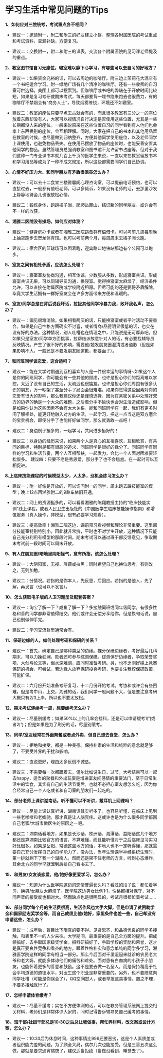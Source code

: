 # 学习生活中常见问题的Tips

**1、如何应对三院统考，考试重点各不相同？**

+ 建议一：邀请附一，附二和附三的好友建立小群，整理各附属医院的考试重点和考试资料，查漏补缺，方便复习。

+ 建议二：交换附一，附二和附三的课表，交流各个附属医院的见习课老师提及的重点。

**2、教室图书馆自习无座位，寝室难以静下心学习，有哪些可以去自习的好地方？**

+ 建议一：如果资金充裕的话，可以去周边的咖啡厅。附三边上茉莉花大酒店有一个书吧适合学习。附一绿地广场有几个清净的咖啡厅。还有一些收费的自习室可供选择。美团上都可以搜索到。但咖啡厅或书吧的弊端在于开放时间比较短，如果是复习考研或期末考试，每天都要背一堆书跑来跑去也很费力，有的咖啡厅不禁烟会有“商务人士”，导致烟雾缭绕，环境还不如寝室。

+ 建议二：教室的座位只要早点去占就会有的，而且很多教室有三分之一的座位放着东西却没有人，大家可以视情况自行决定是否使用这些位置，尤其是一些长期都没人来的座位。一般来说原来在这些位置自习的同学看到有人他们也会拿上东西换别的座位，会互相理解。同时，大家在把自己的书本和其他用品留在教室的时候，也尽量做到归纳整齐，方便其他同学使用座位，以及老师同学上课使用，也避免物品丢失。在使用已摆放了物品的座位时，也能妥善安置其他同学的物品。虽然管理员总强调教室和图书馆不允许留书占座等，但对于我们这种一门专业课书本就几百上千页的医学生来说，一直以来在教室留放书本和学习用品等成为了一种不成文规定，所以这些都需要同学们自己协调。

**3、心情不好压力大、和同学朋友有矛盾很沮丧怎么办？**

+ 建议一：可以去十二食堂三楼雅馨阁心理咨询室，可以提前电话预约，也可以直接过去，一般都有值班老师，可以多倾诉，如果没有老师的话，去那里沙发上静静地待会儿也很放松心情。

+ 建议二：锻炼身体，跑跑橘子洲，爬爬岳麓山，结识新的同学朋友，或许会有不一样的收获。

**4、湘雅二医院没有操场，如何应对体测？**

+ 建议一：健身房办卡或者在湘雅二医院跳蚤群有偿借卡。可以考前几周每周晚上抽空跑步去贺龙体育馆。也可以考前两个月，每周周末去橘子洲长跑。

+ 建议二：宿舍区的篮球场可以围着跑，迎宾路口地铁站那边有个公园可以跑步。

**5、室友之间有相处矛盾，应该怎么处理？**

+ 建议一：寝室室友协商沟通，相互体谅，少数服从多数，形成寝室共识。形成寝室共识无果，可以同辅导员沟通，换寝室。觉得换寝室太麻烦了，经济条件允许，可以直接在附属医院或学校附近租房。但尽可能的还是要将矛盾解除，毕竟大学生活拥有一群好室友会在许多方面带来方便和温暖的。

**6、室友/同学总是在背后说我坏话，拉拢其他同学冷暴力我，败坏我名声，怎么办？**

+ 建议一：偏见很难消除。如果相看两厌的话，只能换寝室或者平时活动不要重合。如果是自己性格方面确实不讨喜，或者情商/品德明显很低的话，也实在没有好的办法。这种情况，别人吐槽也在情理之中，只能说是无可厚非吧。但如果只是室友/同学单方面挑事，拉帮结派故意针对人的话，有必要找辅导员反映情况。产生了很不好的影响，需要他/她发朋友圈澄清或者道歉（但是如果影响不大，一般还是不要发朋友圈道歉，都要面子）。

**7、和同班同学谈恋爱，这合适吗？**

+ 建议一：能在大学时期遇到互相喜欢的人是一件很幸运的事情呀~如果这个人是你的同班同学，你可能会有一些其他的顾虑，也许是担心你们的距离难以掌控，太近了没有自己的生活，太疏远也很尴尬。也许是担心你们周围有很多认识的朋友，万一吵架了甚至分手了局面会很难堪。如果你觉得这些因素对你的恋爱有很大的影响，那么我建议你还是谨慎选择，因为在亲密关系中处理好双方的边界的确是一个大众的难题，之后若分手不愉快也会对生活造成影响。但是如果你认为这些因素不会有太大关系，能和同班同学在一起，我们有更多时间了解相处，能更好地融入对方的生活，一起学习，把这一点当这是双方磨合的宝贵机会，即便分手了也能好好做同学，那么就勇敢一点吧！

+ 建议二：身边例子挺多的，一起学习，共同进步挺好的！

+ 建议三：以身边的经历来说，如果两个人是真心的互相喜欢，互相欣赏，有共同的目标，特别是都有很高的追求，同班同学是很好的缘分了。同班同学有同样的学习和生活节奏，两个人互相帮扶，一起发力，会比一个人面对困难要轻松很多。
建议四：只要不老是秀恩爱，那分手了也不会尴尬。在一起时可以互相促进。

**8.上临床技能课程的时候模型太少，人太多，没机会练习怎么办？**

+ 建议一：附一好像是开放的，可以询问附一的同学，周末跑去蹭技能室的模型；晚上12点回湘雅附二的9路车依旧开通。

+ 建议二：网上的资源挺多的，可以看看湘雅的陈翔教授主持的“临床技能实训”线上课程，或者人民卫生出版社的《中国医学生临床技能操作指南》和增值服务（真人操作，非模型，很有必要学习观看）。

+ 建议三：提高效率！湘雅二院这边，课前预习看视频和理论非常重要。这里部分技能室特别特别小，因此就非常挤，平时也不对学生开放，这种情况下只能自己充分利用有模型的那段时间。期末考试可以通过班干部反馈意见，争取期末考试前一段时间可以周末开放。

**9、有人在朋友圈/暗地里阴阳怪气，意有所指，该怎么处理？**

+ 建议一：大阴阳家，无视、屏蔽或拉黑；同时希望自己也换位思考，有则改之，无则加勉。

+ 建议二：分情况。若指的是你本人，先反思，后回应。若指的是他人，先了解，再发言（也可以不发言）。

**10、怎么获取电子版的人卫习题册及配套答案？**

+ 建议一：淘宝了解一下？咸鱼了解一下？多接触同班或同年级同学，有很多性格和善的同学都非常值得结交，他们或许会无偿分享给你。但是换句话说，自己也别做伸手党。

+ 建议二：学习交流群里通常会有。

**11、保研边缘的人，如何处理考研和保研的关系？**

+ 建议一：首先，确定自己是哪种类型的边缘。裸分保研边缘者，考好最后几科期末，可以力挽狂澜，败者还可参与综测保研。综测保研边缘者，争取荣誉奖项、大创与论文等，但水深难测，应同时准备考研。另，也不乏刚好碰上竞赛保研的机会，可尝试。若边缘人放弃保研投身考研，也要关注我校保研政策，可能扩保。

+ 建议二：六月份开始准备考研复习，十二月份开始考试。考协和或许会有些困难，但是考中山，上交，湘雅的话，我们同学一般问题不大，但是要注意考研大概只有2/3上岸，所以也不要太放松。

**12、期末考试连续考一周，想要缓考怎么办？**

+ 建议一：尽量别缓考；如果50%以上的几率会挂科，还是可以申请缓考1门或者2门；但是如果是为了刷分的话，尽量别缓考。

**13、同学/室友经常在外面聚餐或者点外卖，但自己想去食堂，怎么办？**

+ 建议一：拒绝和接受，都是一种美德。保持朴素的生活和纯粹的意念就足够了，不要受外界的干扰和影响。

+ 建议二：直说更好，理由太多反倒不诚恳。

+ 建议三：不需要每一次都跟着去，偶尔比如说生日，过节，大考结束可以一起去happy，适当的聚餐和外出玩耍是增进室友间感情的重要法门，至于日常生活中的饮食，其实有自己的生活节奏后，也就不必担心室友想怎么吃，因为你会经常自己一个人吃或者和自习室的朋友们一起吃的。

**14、部分老师上课讲湖南话，听不懂可以不听讲，戴耳机上网课吗？**

+ 建议一：尽量上课认真听讲，湖南话其实听多了，也容易听懂，在临床上见到一些老嗲嗲和老娭毑，那才真是让人脑壳疼。这或许也是为什么很多同学都回自己老家/大城市做医生的原因之一吧。

+ 建议二：湖南话看地方，如果是长沙话，株洲话，湘潭话，益阳话这几个地方都还是算湖南比较官方的语言，不算难懂，而且能听懂对于之后临床见习实习好处很多。如果是岳阳、常德这些地方的话，本地人也不一定听得懂，那就需要自己充分发挥自己的自学能力了，没办法，当年生理课学神经系统生理时，第一排就剩下了我一个湖南人，然而还是架不住老师的方言，听到心态爆炸，其余北方的同学早就溜到后排自己看书去了。

**15、和男友/女友谈恋爱，他/她好像更爱学习，怎么办？**

+ 建议一：知道为什么医学院这边的恋情普遍长久吗？看过的段子说：都忙着学习，换男/女朋友太麻烦了。医学院这边男女比例1:1，性格都相对保守，对不同声音的接受度也相对大。然而缺点也是很明显的，考试月很都忙着考试……

**16、部分同学每个月的生活费很高，生活作风也大手大脚，但是申请了贫困助学金和国家励志奖学金等，而自己成绩比他/她好，家里条件也差一些，自己却没有申请这些，怎么办？**

+ 建议一：成年后，盲目比下限真的要不得。见贤思齐，和品德优良的同学多接触，和表里不一的人少来往。大学期间，最重要的是自己全方面的提升。把成绩搞好，去争取国家级奖学金。把科研搞好了，争取学校的奖励和荣誉，这才是真正要良性竞争和看齐的地方。跟着性格朴实和意念单纯的同学多学习，湘雅医学院这样的同学有相当一部分。那么今后面对千里迢迢来就诊的农民老大爷和老大妈，就能多体谅他们的痛苦和难处。面对患有白血病的小孩子小朋友，也能怀着更多的善意和鼓励。这不是要去做一名圣人，而是保持稍高于社会平均道德的道德水平，对医生这个职业是非常重要的。另外，也不要随意向同学吐槽（可能是你误会了），QQ空间怼人，或者举报这类事情。置之不理，不要多接触就行了。

**17、怎样申请体育缓考？**

+ 建议一：尽量不缓考；实在不方便体测的话，可以在教务管理系统网上提交相关材料，老师们是非常体谅大家的，同时记得告诉辅导员自己缓考的事情。

**18、班干部/社团干部总是10:30之后总让我做事，帮忙弄材料，改文案或设计方案，怎么办？**

+ 建议一：10:30后为休息时间，这种事情比996还要恶劣，这是个人素质差或者组织能力差的问题。为了顾全大局，偶尔几次也能接受。但是三番五次这么做，那就是要求通宵熬夜了，建议适当拒绝（当做没看到，睡觉去了）。